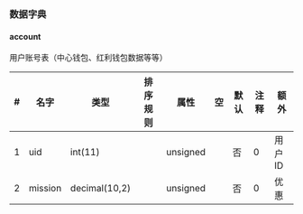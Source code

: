 ### 数据字典

#### account

用户账号表（中心钱包、红利钱包数据等等）

|#|名字|类型|排序规则|属性|空|默认|注释|额外|
|--|--|--|--|--|--|--|--|--|
|1|uid|int(11)||unsigned||否|0|用户ID|PRIMARY KEY|
|2|mission|decimal(10,2)||unsigned||否|0|优惠||



